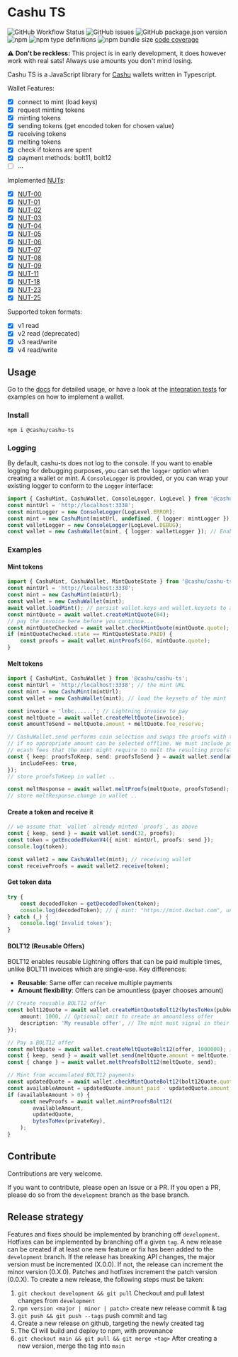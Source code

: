 # Cashu TS

![GitHub Workflow Status](https://img.shields.io/github/actions/workflow/status/cashubtc/cashu-ts/node.js.yml)
![GitHub issues](https://img.shields.io/github/issues/cashubtc/cashu-ts)
![GitHub package.json version](https://img.shields.io/github/package-json/v/cashubtc/cashu-ts)
![npm](https://img.shields.io/npm/v/@cashu/cashu-ts)
![npm type definitions](https://img.shields.io/npm/types/@cashu/cashu-ts)
![npm bundle size](https://img.shields.io/bundlephobia/min/@cashu/cashu-ts)
[code coverage](https://cashubtc.github.io/cashu-ts/coverage)

⚠️ **Don't be reckless:** This project is in early development, it does however work with real sats! Always use amounts you don't mind losing.

Cashu TS is a JavaScript library for [Cashu](https://github.com/cashubtc) wallets written in Typescript.

Wallet Features:

- [x] connect to mint (load keys)
- [x] request minting tokens
- [x] minting tokens
- [x] sending tokens (get encoded token for chosen value)
- [x] receiving tokens
- [x] melting tokens
- [x] check if tokens are spent
- [x] payment methods: bolt11, bolt12
- [ ] ...

Implemented [NUTs](https://github.com/cashubtc/nuts/):

- [x] [NUT-00](https://github.com/cashubtc/nuts/blob/main/00.md)
- [x] [NUT-01](https://github.com/cashubtc/nuts/blob/main/01.md)
- [x] [NUT-02](https://github.com/cashubtc/nuts/blob/main/02.md)
- [x] [NUT-03](https://github.com/cashubtc/nuts/blob/main/03.md)
- [x] [NUT-04](https://github.com/cashubtc/nuts/blob/main/04.md)
- [x] [NUT-05](https://github.com/cashubtc/nuts/blob/main/05.md)
- [x] [NUT-06](https://github.com/cashubtc/nuts/blob/main/06.md)
- [x] [NUT-07](https://github.com/cashubtc/nuts/blob/main/07.md)
- [x] [NUT-08](https://github.com/cashubtc/nuts/blob/main/08.md)
- [x] [NUT-09](https://github.com/cashubtc/nuts/blob/main/09.md)
- [x] [NUT-11](https://github.com/cashubtc/nuts/blob/main/11.md)
- [x] [NUT-18](https://github.com/cashubtc/nuts/blob/main/18.md)
- [x] [NUT-23](https://github.com/cashubtc/nuts/blob/main/23.md)
- [x] [NUT-25](https://github.com/cashubtc/nuts/blob/main/25.md)

Supported token formats:

- [x] v1 read
- [x] v2 read (deprecated)
- [x] v3 read/write
- [x] v4 read/write

## Usage

Go to the [docs](https://cashubtc.github.io/cashu-ts/docs/main) for detailed usage, or have a look at the [integration tests](./test/integration.test.ts) for examples on how to implement a wallet.

### Install

```shell
npm i @cashu/cashu-ts
```

### Logging

By default, cashu-ts does not log to the console. If you want to enable logging for debugging purposes, you can set the `logger` option when creating a wallet or mint. A `ConsoleLogger` is provided, or you can wrap your existing logger to conform to the `Logger` interface:

```typescript
import { CashuMint, CashuWallet, ConsoleLogger, LogLevel } from '@cashu/cashu-ts';
const mintUrl = 'http://localhost:3338';
const mintLogger = new ConsoleLogger(LogLevel.ERROR);
const mint = new CashuMint(mintUrl, undefined, { logger: mintLogger }); // Enable logging for the mint
const walletLogger = new ConsoleLogger(LogLevel.DEBUG);
const wallet = new CashuWallet(mint, { logger: walletLogger }); // Enable logging for the wallet
```

### Examples

#### Mint tokens

```typescript
import { CashuMint, CashuWallet, MintQuoteState } from '@cashu/cashu-ts';
const mintUrl = 'http://localhost:3338';
const mint = new CashuMint(mintUrl);
const wallet = new CashuWallet(mint);
await wallet.loadMint(); // persist wallet.keys and wallet.keysets to avoid calling loadMint() in the future
const mintQuote = await wallet.createMintQuote(64);
// pay the invoice here before you continue...
const mintQuoteChecked = await wallet.checkMintQuote(mintQuote.quote);
if (mintQuoteChecked.state == MintQuoteState.PAID) {
	const proofs = await wallet.mintProofs(64, mintQuote.quote);
}
```

#### Melt tokens

```typescript
import { CashuMint, CashuWallet } from '@cashu/cashu-ts';
const mintUrl = 'http://localhost:3338'; // the mint URL
const mint = new CashuMint(mintUrl);
const wallet = new CashuWallet(mint); // load the keysets of the mint

const invoice = 'lnbc......'; // Lightning invoice to pay
const meltQuote = await wallet.createMeltQuote(invoice);
const amountToSend = meltQuote.amount + meltQuote.fee_reserve;

// CashuWallet.send performs coin selection and swaps the proofs with the mint
// if no appropriate amount can be selected offline. We must include potential
// ecash fees that the mint might require to melt the resulting proofsToSend later.
const { keep: proofsToKeep, send: proofsToSend } = await wallet.send(amountToSend, proofs, {
	includeFees: true,
});
// store proofsToKeep in wallet ..

const meltResponse = await wallet.meltProofs(meltQuote, proofsToSend);
// store meltResponse.change in wallet ..
```

#### Create a token and receive it

```typescript
// we assume that `wallet` already minted `proofs`, as above
const { keep, send } = await wallet.send(32, proofs);
const token = getEncodedTokenV4({ mint: mintUrl, proofs: send });
console.log(token);

const wallet2 = new CashuWallet(mint); // receiving wallet
const receiveProofs = await wallet2.receive(token);
```

#### Get token data

```typescript
try {
	const decodedToken = getDecodedToken(token);
	console.log(decodedToken); // { mint: "https://mint.0xchat.com", unit: "sat", proofs: [...] }
} catch (_) {
	console.log('Invalid token');
}
```

#### BOLT12 (Reusable Offers)

BOLT12 enables reusable Lightning offers that can be paid multiple times, unlike BOLT11 invoices which are single-use. Key differences:

- **Reusable**: Same offer can receive multiple payments
- **Amount flexibility**: Offers can be amountless (payer chooses amount)

```typescript
// Create reusable BOLT12 offer
const bolt12Quote = await wallet.createMintQuoteBolt12(bytesToHex(pubkey), {
	amount: 1000, // Optional: omit to create an amountless offer
	description: 'My reusable offer', // The mint must signal in their settings that offers with a description are supported
});

// Pay a BOLT12 offer
const meltQuote = await wallet.createMeltQuoteBolt12(offer, 1000000); // amount in msat
const { keep, send } = await wallet.send(meltQuote.amount + meltQuote.fee_reserve, proofs);
const { change } = await wallet.meltProofsBolt12(meltQuote, send);

// Mint from accumulated BOLT12 payments
const updatedQuote = await wallet.checkMintQuoteBolt12(bolt12Quote.quote);
const availableAmount = updatedQuote.amount_paid - updatedQuote.amount_issued;
if (availableAmount > 0) {
	const newProofs = await wallet.mintProofsBolt12(
		availableAmount,
		updatedQuote,
		bytesToHex(privateKey),
	);
}
```

## Contribute

Contributions are very welcome.

If you want to contribute, please open an Issue or a PR.
If you open a PR, please do so from the `development` branch as the base branch.

## Release strategy

Features and fixes should be implemented by branching off `development`. Hotfixes can be implemented by branching off a given `tag`. A new release can be created if at least one new feature or fix has been added to the `development` branch. If the release has breaking API changes, the major version must be incremented (X.0.0). If not, the release can increment the minor version (0.X.0). Patches and hotfixes increment the patch version (0.0.X). To create a new release, the following steps must be taken:

1. `git checkout development && git pull` Checkout and pull latest changes from `development`
2. `npm version <major | minor | patch>` create new release commit & tag
3. `git push && git push --tags` push commit and tag
4. Create a new release on github, targeting the newly created tag
5. The CI will build and deploy to npm, with provenance
6. `git checkout main && git pull && git merge <tag>` After creating a new version, merge the tag into `main`
